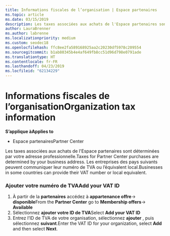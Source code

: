 ```yaml
---
title: Informations fiscales de l’organisation | Espace partenaires
ms.topic: article
ms.date: 03/15/2019
description: Les taxes associées aux achats de l'Espace partenaires sont déterminées par votre adresse professionnelle. Les entreprises des pays suivants peuvent communiquer leur numéro de TVA ou l’équivalent local.
author: LauraBrenner
ms.author: labrenne
ms.localizationpriority: medium
ms.custom: seodec18
ms.openlocfilehash: ffc8ee2fa589168925aa2c20230df5978c209554
ms.sourcegitcommit: b1ab80345b4e4af649fb8cc51d96d798e0791ade
ms.translationtype: HT
ms.contentlocale: fr-FR
ms.lasthandoff: 04/23/2019
ms.locfileid: "62134229"
---
```

# <a name="organization-tax-information"></a><span data-ttu-id="9de29-104">Informations fiscales de l’organisation</span><span class="sxs-lookup"><span data-stu-id="9de29-104">Organization tax information</span></span>

<span data-ttu-id="9de29-105">**S’applique à**</span><span class="sxs-lookup"><span data-stu-id="9de29-105">**Applies to**</span></span>

-  <span data-ttu-id="9de29-106">Espace partenaires</span><span class="sxs-lookup"><span data-stu-id="9de29-106">Partner Center</span></span>

<span data-ttu-id="9de29-107">Les taxes associées aux achats de l'Espace partenaires sont déterminées par votre adresse professionnelle.</span><span class="sxs-lookup"><span data-stu-id="9de29-107">Taxes for Partner Center purchases are determined by your business address.</span></span> <span data-ttu-id="9de29-108">Les entreprises des pays suivants peuvent communiquer leur numéro de TVA ou l’équivalent local.</span><span class="sxs-lookup"><span data-stu-id="9de29-108">Businesses in some countries can provide their VAT number or local equivalent.</span></span>

### <a name="add-your-vat-id"></a><span data-ttu-id="9de29-109">Ajouter votre numéro de TVA</span><span class="sxs-lookup"><span data-stu-id="9de29-109">Add your VAT ID</span></span>

1.  <span data-ttu-id="9de29-110">À partir de la **partenaires** accédez à **appartenance offre**-> **disponible**</span><span class="sxs-lookup"><span data-stu-id="9de29-110">From the **Partner Center** go to **Membership offers**-> **Available**</span></span>
2.  <span data-ttu-id="9de29-111">Sélectionnez **ajouter votre ID de TVA**</span><span class="sxs-lookup"><span data-stu-id="9de29-111">Select **Add your VAT ID**</span></span>
3.  <span data-ttu-id="9de29-112">Entrez l’ID de TVA de votre organisation, sélectionnez **ajouter** , puis sélectionnez **suivant**.</span><span class="sxs-lookup"><span data-stu-id="9de29-112">Enter the VAT ID for your organization, select **Add** and then select **Next**.</span></span>





 



